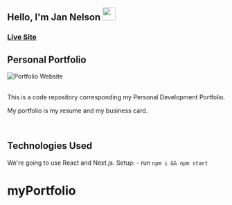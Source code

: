 # <h2>Hello, I'm Jan Nelson <img src="https://raw.githubusercontent.com/aemmadi/aemmadi/master/wave.gif" height="30px" width="30px"></h2>

### [Live Site]([https://jsmasterypro.co](https://jannelson.github.io)m)

## Personal Portfolio 
 
![Portfolio Website](https://i.ibb.co/WgPMpts/image.png) 

<br>
This is a code repository corresponding my Personal Development Portfolio. 

<br>

My portfolio is my resume and my business card. 

<br>

## Technologies Used
We're going to use React and Next.js. Setup: - run ```npm i && npm start``` 

# myPortfolio
